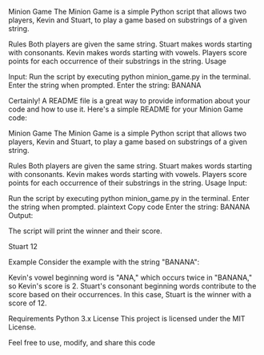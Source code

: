 Minion Game
The Minion Game is a simple Python script that allows two players, Kevin and Stuart, to play a game based on substrings of a given string.

Rules
Both players are given the same string.
Stuart makes words starting with consonants.
Kevin makes words starting with vowels.
Players score points for each occurrence of their substrings in the string.
Usage

Input:
Run the script by executing python minion_game.py in the terminal.
Enter the string when prompted.
Enter the string: BANANA


Certainly! A README file is a great way to provide information about your code and how to use it. Here's a simple README for your Minion Game code:

Minion Game
The Minion Game is a simple Python script that allows two players, Kevin and Stuart, to play a game based on substrings of a given string.

Rules
Both players are given the same string.
Stuart makes words starting with consonants.
Kevin makes words starting with vowels.
Players score points for each occurrence of their substrings in the string.
Usage
Input:

Run the script by executing python minion_game.py in the terminal.
Enter the string when prompted.
plaintext
Copy code
Enter the string: BANANA
Output:

The script will print the winner and their score.

Stuart 12

Example
Consider the example with the string "BANANA":

Kevin's vowel beginning word is "ANA," which occurs twice in "BANANA," so Kevin's score is 2.
Stuart's consonant beginning words contribute to the score based on their occurrences.
In this case, Stuart is the winner with a score of 12.

Requirements
Python 3.x
License
This project is licensed under the MIT License.

Feel free to use, modify, and share this code
